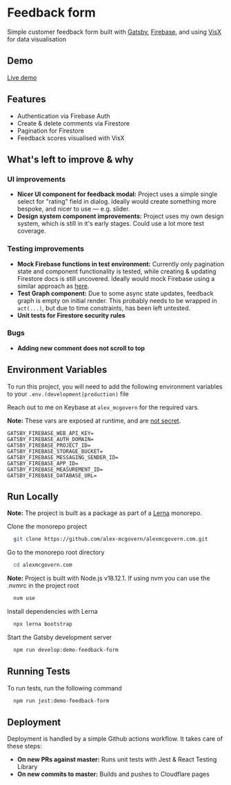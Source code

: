 # Feedback form

Simple customer feedback form built with [Gatsby](https://www.gatsbyjs.com/),
[Firebase](https://firebase.google.com/), and using
[VisX](https://airbnb.io/visx) for data visualisation

## Demo

[Live demo](https://feedback.alexmcgovern.com)

## Features

- Authentication via Firebase Auth
- Create & delete comments via Firestore
- Pagination for Firestore
- Feedback scores visualised with VisX

## What's left to improve & why

### UI improvements

- **Nicer UI component for feedback modal:** Project uses a simple single select
  for "rating" field in dialog. Ideally would create something more bespoke, and
  nicer to use — e.g. slider.
- **Design system component improvements:** Project uses my own design system,
  which is still in it's early stages. Could use a lot more test coverage.

### Testing improvements

- **Mock Firebase functions in test environment:** Currently only pagination
  state and component functionality is tested, while creating & updating
  Firestore docs is still uncovered. Ideally would mock Firebase using a similar
  approach as [here](https://www.npmjs.com/package/firestore-jest-mock).
- **Test Graph component:** Due to some async state updates, feedback graph is
  empty on initial render. This probably needs to be wrapped in `act(...)`, but
  due to time constraints, has been left untested.
- **Unit tests for Firestore security rules**

### Bugs

- **Adding new comment does not scroll to top**

## Environment Variables

To run this project, you will need to add the following environment variables to
your `.env.(development|production)` file

Reach out to me on Keybase at `alex_mcgovern` for the required vars.

**Note:** These vars are exposed at runtime, and are
[not secret](https://firebase.google.com/docs/projects/api-keys).

```
GATSBY_FIREBASE_WEB_API_KEY=
GATSBY_FIREBASE_AUTH_DOMAIN=
GATSBY_FIREBASE_PROJECT_ID=
GATSBY_FIREBASE_STORAGE_BUCKET=
GATSBY_FIREBASE_MESSAGING_SENDER_ID=
GATSBY_FIREBASE_APP_ID=
GATSBY_FIREBASE_MEASUREMENT_ID=
GATSBY_FIREBASE_DATABASE_URL=

```

## Run Locally

**Note:** The project is built as a package as part of a
[Lerna](https://lerna.js.org/) monorepo.

Clone the monorepo project

```bash
  git clone https://github.com/alex-mcgovern/alexmcgovern.com.git
```

Go to the monorepo root directory

```bash
  cd alexmcgovern.com
```

**Note:** Project is built with Node.js v18.12.1. If using nvm you can use the .nvmrc in the project root

```bash
  nvm use
```

Install dependencies with Lerna

```bash
  npx lerna bootstrap
```

Start the Gatsby development server

```bash
  npm run develop:demo-feedback-form
```

## Running Tests

To run tests, run the following command

```bash
  npm run jest:demo-feedback-form
```

## Deployment

Deployment is handled by a simple Github actions workflow. It takes care of
these steps:

- **On new PRs against master:** Runs unit tests with Jest & React Testing
  Library
- **On new commits to master:** Builds and pushes to Cloudflare pages

